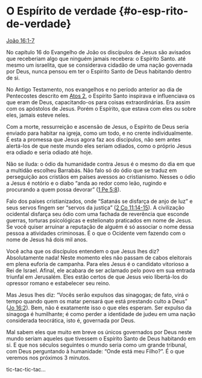 # O Espírito de verdade {#o-esp-rito-de-verdade}

[João 16:1-7](http://bibliaonline.com.br/acf/jo/16/1-7)

No capítulo 16 do Evangelho de João os discípulos de Jesus são avisados que receberiam algo que ninguém jamais recebera: o Espírito Santo. até mesmo um israelita, que se considerava cidadão de uma nação governada por Deus, nunca pensou em ter o Espírito Santo de Deus habitando dentro de si.

No Antigo Testamento, nos evangelhos e no período anterior ao dia de Pentecostes descrito em [Atos 2](http://bibliaonline.com.br/acf/atos/2), o Espírito Santo inspirava e influenciava os que eram de Deus, capacitando-os para coisas extraordinárias. Era assim com os apóstolos de Jesus. Porém o Espírito, que estava com eles ou sobre eles, jamais esteve neles.

Com a morte, ressurreição e ascensão de Jesus, o Espírito de Deus seria enviado para habitar na igreja, como um todo, e no crente individualmente. É esta a promessa que Jesus agora faz aos discípulos, não sem antes alertá-los de que neste mundo eles seriam odiados, como o próprio Jesus era odiado e seria odiado até hoje.

Não se iluda: o ódio da humanidade contra Jesus é o mesmo do dia em que a multidão escolheu Barrabás. Não falo só do ódio que se traduz em perseguição aos cristãos em países avessos ao cristianismo. Nesses o ódio a Jesus é notório e o diabo “anda ao redor como leão, rugindo e procurando a quem possa devorar” ([1 Pe 5:8](http://bibliaonline.com.br/acf/1pe/5/8)).

Falo dos países cristianizados, onde “Satanás se disfarça de anjo de luz” e seus servos fingem ser “servos da justiça” ([2 Co 11:14-15](http://bibliaonline.com.br/acf/2co/11/14-15)). A civilização ocidental disfarça seu ódio com uma fachada de reverência que esconde guerras, torturas psicológicas e estelionato praticados em nome de Jesus. Se você quiser arruinar a reputação de alguém é só associar o nome dessa pessoa a atividades criminosas. É o que o Ocidente vem fazendo com o nome de Jesus há dois mil anos.

Você acha que os discípulos entendem o que Jesus lhes diz? Absolutamente nada! Neste momento eles não passam de cabos eleitorais em plena euforia de campanha. Para eles Jesus é o candidato vitorioso a Rei de Israel. Afinal, ele acabara de ser aclamado pelo povo em sua entrada triunfal em Jerusalém. Eles estão certos de que Jesus veio libertá-los do opressor romano e estabelecer seu reino.

Mas Jesus lhes diz: “Vocês serão expulsos das sinagogas; de fato, virá o tempo quando quem os matar pensará que está prestando culto a Deus” ([Jo 16:2](http://bibliaonline.com.br/acf/jo/16/2)). Bem, não é exatamente isso o que eles esperam. Ser expulso da sinagoga é humilhante; é como perder a identidade de judeu em uma nação considerada teocrática, isto é, governada por Deus.

Mal sabem eles que muito em breve os únicos governados por Deus neste mundo seriam aqueles que tivessem o Espírito Santo de Deus habitando em si. E que nos séculos seguintes o mundo seria como um grande tribunal, com Deus perguntando à humanidade: “Onde está meu Filho?”. É o que veremos nos próximos 3 minutos.

tic-tac-tic-tac...